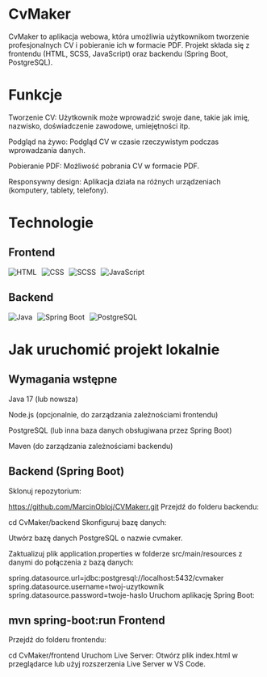 CvMaker
=======
CvMaker to aplikacja webowa, która umożliwia użytkownikom tworzenie profesjonalnych CV i pobieranie ich w formacie PDF. Projekt składa się z frontendu (HTML, SCSS, JavaScript) oraz backendu (Spring Boot, PostgreSQL).


Funkcje
=======
Tworzenie CV: Użytkownik może wprowadzić swoje dane, takie jak imię, nazwisko, doświadczenie zawodowe, umiejętności itp.

Podgląd na żywo: Podgląd CV w czasie rzeczywistym podczas wprowadzania danych.

Pobieranie PDF: Możliwość pobrania CV w formacie PDF.

Responsywny design: Aplikacja działa na różnych urządzeniach (komputery, tablety, telefony).

Technologie
=======

Frontend
--------
<div style="display: flex; gap: 10px; align-items: center;"> <img src="https://img.icons8.com/color/48/000000/html-5.png" alt="HTML" title="HTML"/> <img src="https://img.icons8.com/color/48/000000/css3.png" alt="CSS" title="CSS"/> <img src="https://img.icons8.com/color/48/000000/sass.png" alt="SCSS" title="SCSS"/> <img src="https://img.icons8.com/color/48/000000/javascript.png" alt="JavaScript" title="JavaScript"/> </div>

Backend
--------
<div style="display: flex; gap: 10px; align-items: center;"> <img src="https://img.icons8.com/color/48/000000/java-coffee-cup-logo.png" alt="Java" title="Java"/> <img src="https://img.icons8.com/color/48/000000/spring-logo.png" alt="Spring Boot" title="Spring Boot"/> <img src="https://img.icons8.com/color/48/000000/postgreesql.png" alt="PostgreSQL" title="PostgreSQL"/> </div>

Jak uruchomić projekt lokalnie
=========
Wymagania wstępne
---------------
Java 17 (lub nowsza)

Node.js (opcjonalnie, do zarządzania zależnościami frontendu)

PostgreSQL (lub inna baza danych obsługiwana przez Spring Boot)

Maven (do zarządzania zależnościami backendu)

Backend (Spring Boot)
----------
Sklonuj repozytorium:


https://github.com/MarcinObloj/CVMakerr.git
Przejdź do folderu backendu:


cd CvMaker/backend
Skonfiguruj bazę danych:

Utwórz bazę danych PostgreSQL o nazwie cvmaker.

Zaktualizuj plik application.properties w folderze src/main/resources z danymi do połączenia z bazą danych:


spring.datasource.url=jdbc:postgresql://localhost:5432/cvmaker
spring.datasource.username=twoj-uzytkownik
spring.datasource.password=twoje-haslo
Uruchom aplikację Spring Boot:


mvn spring-boot:run
Frontend
-------
Przejdź do folderu frontendu:

cd CvMaker/frontend
Uruchom Live Server:
Otwórz plik index.html w przeglądarce lub użyj rozszerzenia Live Server w VS Code.
